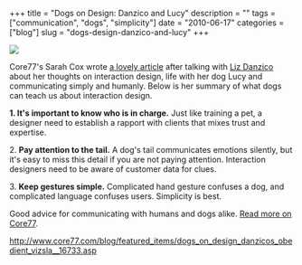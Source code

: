 +++
title = "Dogs on Design: Danzico and Lucy"
description = ""
tags = ["communication", "dogs", "simplicity"]
date = "2010-06-17"
categories = ["blog"]
slug = "dogs-design-danzico-and-lucy"
+++



  <div class="notebook-screenshot"><a href="http://www.core77.com/blog/featured_items/dogs_on_design_danzicos_obedient_vizsla__16733.asp"><img src="//media.konigi.com/bluga/wt4c1a293c95c99_large.jpg"/></a></div><p>Core77's Sarah Cox wrote <a href="http://www.core77.com/blog/featured_items/dogs_on_design_danzicos_obedient_vizsla__16733.asp">a lovely article</a> after talking with <a href="http://bobulate.com/">Liz Danzico</a> about her thoughts on interaction design, life with her dog Lucy and communicating simply and humanly. Below is her summary of what dogs can teach us about interaction design.</p>

<p><strong>1. It's important to know who is in charge.</strong> Just like training a pet, a designer need to establish a rapport with clients that mixes trust and expertise.</p>

<p>2. <strong>Pay attention to the tail.</strong> A dog's tail communicates emotions silently, but it's easy to miss this detail if you are not paying attention. Interaction designers need to be aware of customer data for clues.</p>

<p>3. <strong>Keep gestures simple.</strong> Complicated hand gesture confuses a dog, and complicated language confuses users. Simplicity is best.</p>

<p>Good advice for communicating with humans and dogs alike. <a href="http://www.core77.com/blog/featured_items/dogs_on_design_danzicos_obedient_vizsla__16733.asp">Read more on Core77</a>.</p>

    
  <a href="http://www.core77.com/blog/featured_items/dogs_on_design_danzicos_obedient_vizsla__16733.asp">http://www.core77.com/blog/featured_items/dogs_on_design_danzicos_obedient_vizsla__16733.asp</a>
